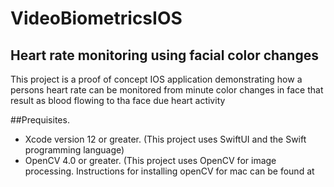 # VideoBiometricsIOS
## Heart rate monitoring using facial color changes


This project is a proof of concept IOS application demonstrating how a persons heart rate can be monitored from minute color changes in face that result as blood flowing to tha face due heart activity

##Prequisites.

* Xcode version 12 or greater. (This project uses SwiftUI and the Swift programming language)
* OpenCV 4.0 or greater. (This project uses OpenCV for image processing. Instructions for installing openCV for mac can be found at
